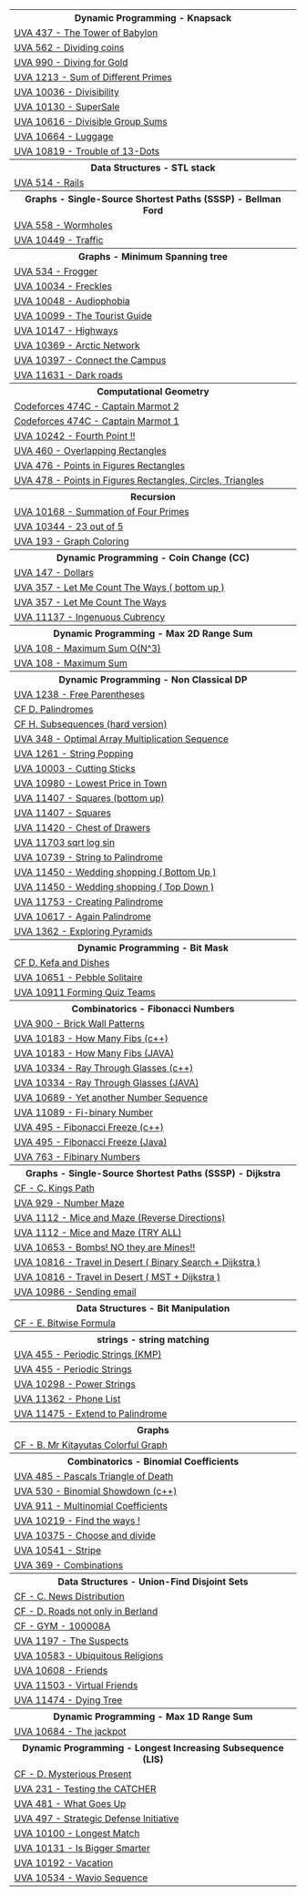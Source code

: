 <html>
<body>
<table><tr>
<th>
Dynamic Programming - Knapsack
</th>
</tr>
<tr>
<td>
<a href="https://github.com/Ehab-Fawzy/Competitive-Programming/blob/master/Solving%20Paradigms/Dynamic%20Programming/Knapsack/UVA%20%20437%20-%20The%20Tower%20of%20Babylon.txt"> UVA  437 - The Tower of Babylon</a>
</td>
</tr>
<tr>
<td>
<a href="https://github.com/Ehab-Fawzy/Competitive-Programming/blob/master/Solving%20Paradigms/Dynamic%20Programming/Knapsack/UVA%20%20562%20-%20Dividing%20coins.txt"> UVA  562 - Dividing coins</a>
</td>
</tr>
<tr>
<td>
<a href="https://github.com/Ehab-Fawzy/Competitive-Programming/blob/master/Solving%20Paradigms/Dynamic%20Programming/Knapsack/UVA%20%20990%20-%20Diving%20for%20Gold.txt"> UVA  990 - Diving for Gold</a>
</td>
</tr>
<tr>
<td>
<a href="https://github.com/Ehab-Fawzy/Competitive-Programming/blob/master/Solving%20Paradigms/Dynamic%20Programming/Knapsack/UVA%20%201213%20-%20Sum%20of%20Different%20Primes.txt"> UVA  1213 - Sum of Different Primes</a>
</td>
</tr>
<tr>
<td>
<a href="https://github.com/Ehab-Fawzy/Competitive-Programming/blob/master/Solving%20Paradigms/Dynamic%20Programming/Knapsack/UVA%20%2010036%20-%20Divisibility.txt"> UVA  10036 - Divisibility</a>
</td>
</tr>
<tr>
<td>
<a href="https://github.com/Ehab-Fawzy/Competitive-Programming/blob/master/Solving%20Paradigms/Dynamic%20Programming/Knapsack/UVA%20%2010130%20-%20SuperSale.txt"> UVA  10130 - SuperSale</a>
</td>
</tr>
<tr>
<td>
<a href="https://github.com/Ehab-Fawzy/Competitive-Programming/blob/master/Solving%20Paradigms/Dynamic%20Programming/Knapsack/UVA%20%2010616%20-%20Divisible%20Group%20Sums.txt"> UVA  10616 - Divisible Group Sums</a>
</td>
</tr>
<tr>
<td>
<a href="https://github.com/Ehab-Fawzy/Competitive-Programming/blob/master/Solving%20Paradigms/Dynamic%20Programming/Knapsack/UVA%20%2010664%20-%20Luggage.txt"> UVA  10664 - Luggage</a>
</td>
</tr>
<tr>
<td>
<a href="https://github.com/Ehab-Fawzy/Competitive-Programming/blob/master/Solving%20Paradigms/Dynamic%20Programming/Knapsack/UVA%20%2010819%20-%20Trouble%20of%2013-Dots.txt"> UVA  10819 - Trouble of 13-Dots</a>
</td>
</tr>
<tr>
<th>
Data Structures - STL stack
</th>
</tr>
<tr>
<td>
<a href="https://github.com/Ehab-Fawzy/Competitive-Programming/blob/master/Data%20Structures/STL%20stack/UVA%20%20514%20-%20Rails.txt"> UVA  514 - Rails</a>
</td>
</tr>
<tr>
<th>
Graphs - Single-Source Shortest Paths (SSSP) -  Bellman Ford
</th>
</tr>
<tr>
<td>
<a href="https://github.com/Ehab-Fawzy/Competitive-Programming/blob/master/Graphs/Single-Source%20Shortest%20Paths%20(SSSP)/On%20Weighted%20Graph%20%5B%20Bellman%20Ford%20%5D/UVA%20%20558%20-%20Wormholes.txt"> UVA  558 - Wormholes</a>
</td>
</tr>
<tr>
<td>
<a href="https://github.com/Ehab-Fawzy/Competitive-Programming/blob/master/Graphs/Single-Source%20Shortest%20Paths%20(SSSP)/On%20Weighted%20Graph%20%5B%20Bellman%20Ford%20%5D/UVA%20%2010449%20-%20Traffic%20.txt"> UVA  10449 - Traffic </a>
</td>
</tr>
<tr>
<th>
Graphs - Minimum Spanning tree
</th>
</tr>
<tr>
<td>
<a href="https://github.com/Ehab-Fawzy/Competitive-Programming/blob/master/Graphs/Minimum%20Spanning%20tree/UVA%20%20534%20-%20Frogger.txt"> UVA  534 - Frogger</a>
</td>
</tr>
<tr>
<td>
<a href="https://github.com/Ehab-Fawzy/Competitive-Programming/blob/master/Graphs/Minimum%20Spanning%20tree/UVA%20%2010034%20-%20Freckles.txt"> UVA  10034 - Freckles</a>
</td>
</tr>
<tr>
<td>
<a href="https://github.com/Ehab-Fawzy/Competitive-Programming/blob/master/Graphs/Minimum%20Spanning%20tree/UVA%20%2010048%20-%20Audiophobia.txt"> UVA  10048 - Audiophobia</a>
</td>
</tr>
<tr>
<td>
<a href="https://github.com/Ehab-Fawzy/Competitive-Programming/blob/master/Graphs/Minimum%20Spanning%20tree/UVA%20%2010099%20-%20The%20Tourist%20Guide.txt"> UVA  10099 - The Tourist Guide</a>
</td>
</tr>
<tr>
<td>
<a href="https://github.com/Ehab-Fawzy/Competitive-Programming/blob/master/Graphs/Minimum%20Spanning%20tree/UVA%20%2010147%20-%20Highways.txt"> UVA  10147 - Highways</a>
</td>
</tr>
<tr>
<td>
<a href="https://github.com/Ehab-Fawzy/Competitive-Programming/blob/master/Graphs/Minimum%20Spanning%20tree/UVA%20%2010369%20-%20Arctic%20Network.txt"> UVA  10369 - Arctic Network</a>
</td>
</tr>
<tr>
<td>
<a href="https://github.com/Ehab-Fawzy/Competitive-Programming/blob/master/Graphs/Minimum%20Spanning%20tree/UVA%20%2010397%20-%20Connect%20the%20Campus.txt"> UVA  10397 - Connect the Campus</a>
</td>
</tr>
<tr>
<td>
<a href="https://github.com/Ehab-Fawzy/Competitive-Programming/blob/master/Graphs/Minimum%20Spanning%20tree/UVA%20%2011631%20-%20Dark%20roads.txt"> UVA  11631 - Dark roads</a>
</td>
</tr>
<tr>
<th>
Computational Geometry
</th>
</tr>
<tr>
<td>
<a href="https://github.com/Ehab-Fawzy/Competitive-Programming/blob/master/Computational%20Geometry/Codeforces%20474C%20-%20Captain%20Marmot%202.cpp"> Codeforces 474C - Captain Marmot 2</a>
</td>
</tr>
<tr>
<td>
<a href="https://github.com/Ehab-Fawzy/Competitive-Programming/blob/master/Computational%20Geometry/Codeforces%20474C%20-%20Captain%20Marmot%201.cpp"> Codeforces 474C - Captain Marmot 1</a>
</td>
</tr>
<tr>
<td>
<a href="https://github.com/Ehab-Fawzy/Competitive-Programming/blob/master/Computational%20Geometry/UVA%2010242%20-%20Fourth%20Point%20!!.cpp"> UVA 10242 - Fourth Point !!</a>
</td>
</tr>
<tr>
<td>
<a href="https://github.com/Ehab-Fawzy/Competitive-Programming/blob/master/Computational%20Geometry/UVA%20460%20-%20Overlapping%20Rectangles.cpp"> UVA 460 - Overlapping Rectangles</a>
</td>
</tr>
<tr>
<td>
<a href="https://github.com/Ehab-Fawzy/Competitive-Programming/blob/master/Computational%20Geometry/UVA%20476%20-%20Points%20in%20Figures%20Rectangles.cpp"> UVA 476 - Points in Figures Rectangles</a>
</td>
</tr>
<tr>
<td>
<a href="https://github.com/Ehab-Fawzy/Competitive-Programming/blob/master/Computational%20Geometry/UVA%20478%20-%20Points%20in%20Figures%20Rectangles%2C%20Circles%2C%20Triangles.cpp"> UVA 478 - Points in Figures Rectangles, Circles, Triangles</a>
</td>
</tr>
<tr>
<th>
Recursion
</th>
</tr>
<tr>
<td>
<a href="https://github.com/Ehab-Fawzy/Competitive-Programming/blob/master/Solving%20Paradigms/Recursion/UVA%20%2010168%20-%20Summation%20of%20Four%20Primes.txt"> UVA  10168 - Summation of Four Primes</a>
</td>
</tr>
<tr>
<td>
<a href="https://github.com/Ehab-Fawzy/Competitive-Programming/blob/master/Solving%20Paradigms/Recursion/UVA%20%2010344%20-%2023%20out%20of%205%20.txt"> UVA  10344 - 23 out of 5 </a>
</td>
</tr>
<tr>
<td>
<a href="https://github.com/Ehab-Fawzy/Competitive-Programming/blob/master/Solving%20Paradigms/Recursion/UVA%20193%20-%20Graph%20Coloring.txt"> UVA 193 - Graph Coloring</a>
</td>
</tr>
<tr>
<th>
Dynamic Programming - Coin Change (CC)
</th>
</tr>
<tr>
<td>
<a href="https://github.com/Ehab-Fawzy/Competitive-Programming/blob/master/Solving%20Paradigms/Dynamic%20Programming/Coin%20Change%20(CC)/UVA%20%20147%20-%20Dollars.txt"> UVA  147 - Dollars</a>
</td>
</tr>
<tr>
<td>
<a href="https://github.com/Ehab-Fawzy/Competitive-Programming/blob/master/Solving%20Paradigms/Dynamic%20Programming/Coin%20Change%20(CC)/UVA%20%20357%20-%20Let%20Me%20Count%20The%20Ways%20(%20bottom%20up%20).txt"> UVA  357 - Let Me Count The Ways ( bottom up )</a>
</td>
</tr>
<tr>
<td>
<a href="https://github.com/Ehab-Fawzy/Competitive-Programming/blob/master/Solving%20Paradigms/Dynamic%20Programming/Coin%20Change%20(CC)/UVA%20%20357%20-%20Let%20Me%20Count%20The%20Ways.txt"> UVA  357 - Let Me Count The Ways</a>
</td>
</tr>
<tr>
<td>
<a href="https://github.com/Ehab-Fawzy/Competitive-Programming/blob/master/Solving%20Paradigms/Dynamic%20Programming/Coin%20Change%20(CC)/UVA%20%2011137%20-%20Ingenuous%20Cubrency.txt"> UVA  11137 - Ingenuous Cubrency</a>
</td>
</tr>
<tr>
<th>
Dynamic Programming - Max 2D Range Sum
</th>
</tr>
<tr>
<td>
<a href="https://github.com/Ehab-Fawzy/Competitive-Programming/blob/master/Solving%20Paradigms/Dynamic%20Programming/Max%202D%20Range%20Sum/UVA%20%20108%20-%20Maximum%20Sum%20O(N%5E3).txt"> UVA  108 - Maximum Sum O(N^3)</a>
</td>
</tr>
<tr>
<td>
<a href="https://github.com/Ehab-Fawzy/Competitive-Programming/blob/master/Solving%20Paradigms/Dynamic%20Programming/Max%202D%20Range%20Sum/UVA%20%20108%20-%20Maximum%20Sum.txt"> UVA  108 - Maximum Sum</a>
</td>
</tr>
<tr>
<th>
Dynamic Programming - Non Classical DP
</th>
</tr>
<tr>
<td>
<a href="https://github.com/Ehab-Fawzy/Competitive-Programming/blob/master/Solving%20Paradigms/Dynamic%20Programming/Non%20Classical%20DP/Advance%20DP/UVA%20%201238%20-%20Free%20Parentheses.txt"> UVA  1238 - Free Parentheses</a>
</td>
</tr>
<tr>
<td>
<a href="https://github.com/Ehab-Fawzy/Competitive-Programming/blob/master/Solving%20Paradigms/Dynamic%20Programming/Non%20Classical%20DP/The%20Easier%20Ones/CF%20%20D.%20Palindromes.txt"> CF  D. Palindromes</a>
</td>
</tr>
<tr>
<td>
<a href="https://github.com/Ehab-Fawzy/Competitive-Programming/blob/master/Solving%20Paradigms/Dynamic%20Programming/Non%20Classical%20DP/The%20Easier%20Ones/CF%20%20H.%20Subsequences%20(hard%20version).txt"> CF  H. Subsequences (hard version)</a>
</td>
</tr>
<tr>
<td>
<a href="https://github.com/Ehab-Fawzy/Competitive-Programming/blob/master/Solving%20Paradigms/Dynamic%20Programming/Non%20Classical%20DP/The%20Easier%20Ones/UVA%20%20348%20-%20Optimal%20Array%20Multiplication%20Sequence.txt"> UVA  348 - Optimal Array Multiplication Sequence</a>
</td>
</tr>
<tr>
<td>
<a href="https://github.com/Ehab-Fawzy/Competitive-Programming/blob/master/Solving%20Paradigms/Dynamic%20Programming/Non%20Classical%20DP/The%20Easier%20Ones/UVA%20%201261%20-%20String%20Popping.txt"> UVA  1261 - String Popping</a>
</td>
</tr>
<tr>
<td>
<a href="https://github.com/Ehab-Fawzy/Competitive-Programming/blob/master/Solving%20Paradigms/Dynamic%20Programming/Non%20Classical%20DP/The%20Easier%20Ones/UVA%20%2010003%20-%20Cutting%20Sticks.txt"> UVA  10003 - Cutting Sticks</a>
</td>
</tr>
<tr>
<td>
<a href="https://github.com/Ehab-Fawzy/Competitive-Programming/blob/master/Solving%20Paradigms/Dynamic%20Programming/Non%20Classical%20DP/The%20Easier%20Ones/UVA%20%2010980%20-%20Lowest%20Price%20in%20Town.txt"> UVA  10980 - Lowest Price in Town</a>
</td>
</tr>
<tr>
<td>
<a href="https://github.com/Ehab-Fawzy/Competitive-Programming/blob/master/Solving%20Paradigms/Dynamic%20Programming/Non%20Classical%20DP/The%20Easier%20Ones/UVA%20%2011407%20-%20Squares%20(bottom%20up).txt"> UVA  11407 - Squares (bottom up)</a>
</td>
</tr>
<tr>
<td>
<a href="https://github.com/Ehab-Fawzy/Competitive-Programming/blob/master/Solving%20Paradigms/Dynamic%20Programming/Non%20Classical%20DP/The%20Easier%20Ones/UVA%20%2011407%20-%20Squares.txt"> UVA  11407 - Squares</a>
</td>
</tr>
<tr>
<td>
<a href="https://github.com/Ehab-Fawzy/Competitive-Programming/blob/master/Solving%20Paradigms/Dynamic%20Programming/Non%20Classical%20DP/The%20Easier%20Ones/UVA%20%2011420%20-%20Chest%20of%20Drawers.txt"> UVA  11420 - Chest of Drawers</a>
</td>
</tr>
<tr>
<td>
<a href="https://github.com/Ehab-Fawzy/Competitive-Programming/blob/master/Solving%20Paradigms/Dynamic%20Programming/Non%20Classical%20DP/The%20Easier%20Ones/UVA%20%2011703%20sqrt%20log%20sin.txt"> UVA  11703 sqrt log sin</a>
</td>
</tr>
<tr>
<td>
<a href="https://github.com/Ehab-Fawzy/Competitive-Programming/blob/master/Solving%20Paradigms/Dynamic%20Programming/Problems%20Solutions/UVA%20%2010739%20-%20String%20to%20Palindrome.txt"> UVA  10739 - String to Palindrome</a>
</td>
</tr>
<tr>
<td>
<a href="https://github.com/Ehab-Fawzy/Competitive-Programming/blob/master/Solving%20Paradigms/Dynamic%20Programming/Problems%20Solutions/UVA%20%2011450%20-%20Wedding%20shopping%20(%20Bottom%20Up%20).txt"> UVA  11450 - Wedding shopping ( Bottom Up )</a>
</td>
</tr>
<tr>
<td>
<a href="https://github.com/Ehab-Fawzy/Competitive-Programming/blob/master/Solving%20Paradigms/Dynamic%20Programming/Problems%20Solutions/UVA%20%2011450%20-%20Wedding%20shopping%20(%20Top%20%20Down%20).txt"> UVA  11450 - Wedding shopping ( Top  Down )</a>
</td>
</tr>
<tr>
<td>
<a href="https://github.com/Ehab-Fawzy/Competitive-Programming/blob/master/Solving%20Paradigms/Dynamic%20Programming/Problems%20Solutions/UVA%20%2011753%20-%20Creating%20Palindrome.txt"> UVA 11753 - Creating Palindrome</a>
</td>
</tr>
<tr>
<td>
<a href="https://github.com/Ehab-Fawzy/Competitive-Programming/blob/master/Solving%20Paradigms/Dynamic%20Programming/Problems%20Solutions/UVA%20%2010617%20-%20Again%20Palindrome.txt"> UVA 10617 - Again Palindrome</a>
</td>
</tr>
<tr>
<td>
<a href="https://github.com/Ehab-Fawzy/Competitive-Programming/blob/master/Solving%20Paradigms/Dynamic%20Programming/Problems%20Solutions/UVA%20%201362%20-%20Exploring%20Pyramids.txt"> UVA 1362 - Exploring Pyramids</a>
</td>
</tr>
<tr>
<th>
Dynamic Programming - Bit Mask
</th>
</tr>
<tr>
<td>
<a href="https://github.com/Ehab-Fawzy/Competitive-Programming/blob/master/Solving%20Paradigms/Dynamic%20Programming/Bit%20Mask/CF%20%20D.%20Kefa%20and%20Dishes.txt"> CF  D. Kefa and Dishes</a>
</td>
</tr>
<tr>
<td>
<a href="https://github.com/Ehab-Fawzy/Competitive-Programming/blob/master/Solving%20Paradigms/Dynamic%20Programming/Bit%20Mask/UVA%20%2010651%20-%20Pebble%20Solitaire.txt"> UVA  10651 - Pebble Solitaire</a>
</td>
</tr>
<tr>
<td>
<a href="https://github.com/Ehab-Fawzy/Competitive-Programming/blob/master/Solving%20Paradigms/Dynamic%20Programming/Bit%20Mask/UVA%20%2010911%20Forming%20Quiz%20Teams.txt"> UVA  10911 Forming Quiz Teams</a>
</td>
</tr>
<tr>
<th>
Combinatorics - Fibonacci Numbers
</th>
</tr>
<tr>
<td>
<a href="https://github.com/Ehab-Fawzy/Competitive-Programming/blob/master/Mathematics/Combinatorics/Fibonacci%20Numbers/UVA%20%20900%20-%20Brick%20Wall%20Patterns.txt"> UVA  900 - Brick Wall Patterns</a>
</td>
</tr>
<tr>
<td>
<a href="https://github.com/Ehab-Fawzy/Competitive-Programming/blob/master/Mathematics/Combinatorics/Fibonacci%20Numbers/UVA%20%2010183%20-%20How%20Many%20Fibs%20(c%2B%2B).txt"> UVA  10183 - How Many Fibs (c++)</a>
</td>
</tr>
<tr>
<td>
<a href="https://github.com/Ehab-Fawzy/Competitive-Programming/blob/master/Mathematics/Combinatorics/Fibonacci%20Numbers/UVA%20%2010334%20-%20Ray%20Through%20Glasses%20(JAVA).txt"> UVA  10183 - How Many Fibs (JAVA)</a>
</td>
</tr>
<tr>
<td>
<a href="https://github.com/Ehab-Fawzy/Competitive-Programming/blob/master/Mathematics/Combinatorics/Fibonacci%20Numbers/UVA%20%2010334%20-%20Ray%20Through%20Glasses%20(c%2B%2B).txt"> UVA  10334 - Ray Through Glasses (c++)</a>
</td>
</tr>
<tr>
<td>
<a href="https://github.com/Ehab-Fawzy/Competitive-Programming/blob/master/Mathematics/Combinatorics/Fibonacci%20Numbers/UVA%20%2010334%20-%20Ray%20Through%20Glasses%20(JAVA).txt"> UVA  10334 - Ray Through Glasses (JAVA)</a>
</td>
</tr>
<tr>
<td>
<a href="https://github.com/Ehab-Fawzy/Competitive-Programming/blob/master/Mathematics/Combinatorics/Fibonacci%20Numbers/UVA%20%2010689%20-%20Yet%20another%20Number%20Sequence.txt"> UVA  10689 - Yet another Number Sequence</a>
</td>
</tr>
<tr>
<td>
<a href="https://github.com/Ehab-Fawzy/Competitive-Programming/blob/master/Mathematics/Combinatorics/Fibonacci%20Numbers/UVA%20%2011089%20-%20Fi-binary%20Number.txt"> UVA  11089 - Fi-binary Number</a>
</td>
</tr>
<tr>
<td>
<a href="https://github.com/Ehab-Fawzy/Competitive-Programming/blob/master/Mathematics/Combinatorics/Fibonacci%20Numbers/UVA%20495%20-%20Fibonacci%20Freeze%20(c%2B%2B).txt"> UVA 495 - Fibonacci Freeze (c++)</a>
</td>
</tr>
<tr>
<td>
<a href="https://github.com/Ehab-Fawzy/Competitive-Programming/blob/master/Mathematics/Combinatorics/Fibonacci%20Numbers/UVA%20495%20-%20Fibonacci%20Freeze%20(Java).txt"> UVA 495 - Fibonacci Freeze (Java)</a>
</td>
</tr>
<tr>
<td>
<a href="https://github.com/Ehab-Fawzy/Competitive-Programming/blob/master/Mathematics/Combinatorics/Fibonacci%20Numbers/UVA%20763%20-%20Fibinary%20Numbers.txt"> UVA 763 - Fibinary Numbers</a>
</td>
</tr>
<tr>
<th>
Graphs - Single-Source Shortest Paths (SSSP) -  Dijkstra
</th>
</tr>
<tr>
<td>
<a href="https://github.com/Ehab-Fawzy/Competitive-Programming/blob/master/Graphs/Single-Source%20Shortest%20Paths%20(SSSP)/On%20Weighted%20Graph%20%5B%20Dijkstra%20%5D/CF%20-%20C.%20Kings%20Path.txt"> CF - C. Kings Path</a>
</td>
</tr>
<tr>
<td>
<a href="https://github.com/Ehab-Fawzy/Competitive-Programming/blob/master/Graphs/Single-Source%20Shortest%20Paths%20(SSSP)/On%20Weighted%20Graph%20%5B%20Dijkstra%20%5D/UVA%20%20929%20-%20Number%20Maze.txt"> UVA  929 - Number Maze</a>
</td>
</tr>
<tr>
<td>
<a href="https://github.com/Ehab-Fawzy/Competitive-Programming/blob/master/Graphs/Single-Source%20Shortest%20Paths%20(SSSP)/On%20Weighted%20Graph%20%5B%20Dijkstra%20%5D/UVA%20%201112%20-%20Mice%20and%20Maze%20(Reverse%20Directions).txt"> UVA  1112 - Mice and Maze (Reverse Directions)</a>
</td>
</tr>
<tr>
<td>
<a href="https://github.com/Ehab-Fawzy/Competitive-Programming/blob/master/Graphs/Single-Source%20Shortest%20Paths%20(SSSP)/On%20Weighted%20Graph%20%5B%20Dijkstra%20%5D/UVA%20%201112%20-%20Mice%20and%20Maze%20(TRY%20ALL).txt"> UVA  1112 - Mice and Maze (TRY ALL)</a>
</td>
</tr>
<tr>
<td>
<a href="https://github.com/Ehab-Fawzy/Competitive-Programming/blob/master/Graphs/Single-Source%20Shortest%20Paths%20(SSSP)/On%20Weighted%20Graph%20%5B%20Dijkstra%20%5D/UVA%20%2010653%20-%20Bombs!%20NO%20they%20are%20Mines!!.txt"> UVA  10653 - Bombs! NO they are Mines!!</a>
</td>
</tr>
<tr>
<td>
<a href="https://github.com/Ehab-Fawzy/Competitive-Programming/blob/master/Graphs/Single-Source%20Shortest%20Paths%20(SSSP)/On%20Weighted%20Graph%20%5B%20Dijkstra%20%5D/UVA%20%2010816%20-%20Travel%20in%20Desert%20(%20Binary%20Search%20%2B%20Dijkstra%20).txt"> UVA  10816 - Travel in Desert ( Binary Search + Dijkstra )</a>
</td>
</tr>
<tr>
<td>
<a href="https://github.com/Ehab-Fawzy/Competitive-Programming/blob/master/Graphs/Single-Source%20Shortest%20Paths%20(SSSP)/On%20Weighted%20Graph%20%5B%20Dijkstra%20%5D/UVA%20%2010816%20-%20Travel%20in%20Desert%20(%20MST%20%2B%20Dijkstra%20).txt"> UVA  10816 - Travel in Desert ( MST + Dijkstra )</a>
</td>
</tr>
<tr>
<td>
<a href="https://github.com/Ehab-Fawzy/Competitive-Programming/blob/master/Graphs/Single-Source%20Shortest%20Paths%20(SSSP)/On%20Weighted%20Graph%20%5B%20Dijkstra%20%5D/UVA%20%2010986%20-%20Sending%20email.txt"> UVA  10986 - Sending email</a>
</td>
</tr>
<tr>
<th>
Data Structures - Bit Manipulation
</th>
</tr>
<tr>
<td>
<a href="https://github.com/Ehab-Fawzy/Competitive-Programming/blob/master/Data%20Structures/Bit%20Manipulation/CF%20-%20E.%20Bitwise%20Formula.txt"> CF - E. Bitwise Formula</a>
</td>
</tr>
<tr>
<th>
strings - string matching
</th>
</tr>
<tr>
<td>
<a href="https://github.com/Ehab-Fawzy/Competitive-Programming/blob/master/string%20process/string%20matching/UVA%20%20455%20-%20Periodic%20Strings%20(KMP).txt"> UVA  455 - Periodic Strings (KMP)</a>
</td>
</tr>
<tr>
<td>
<a href="https://github.com/Ehab-Fawzy/Competitive-Programming/blob/master/string%20process/string%20matching/uva%20%20455%20-%20Periodic%20Strings.txt"> UVA  455 - Periodic Strings</a>
</td>
</tr>
<tr>
<td>
<a href="https://github.com/Ehab-Fawzy/Competitive-Programming/blob/master/string%20process/string%20matching/UVA%20%2010298%20-%20Power%20Strings.txt"> UVA  10298 - Power Strings</a>
</td>
</tr>
<tr>
<td>
<a href="https://github.com/Ehab-Fawzy/Competitive-Programming/blob/master/string%20process/string%20matching/UVA%20%2011362%20-%20Phone%20List.txt"> UVA  11362 - Phone List</a>
</td>
</tr>
<tr>
<td>
<a href="https://github.com/Ehab-Fawzy/Competitive-Programming/blob/master/string%20process/string%20matching/UVA%20%2011475%20-%20Extend%20to%20Palindrome.txt"> UVA  11475 - Extend to Palindrome</a>
</td>
</tr>
<tr>
<th>
Graphs
</th>
</tr>
<tr>
<td>
<a href="https://github.com/Ehab-Fawzy/Competitive-Programming/blob/master/Graphs/Basic%20Algorithms/CF%20-%20%20B.%20Mr%20Kitayutas%20Colorful%20Graph%20.txt"> CF -  B. Mr Kitayutas Colorful Graph </a>
</td>
</tr>
<tr>
<th>
Combinatorics - Binomial Coefficients
</th>
</tr>
<tr>
<td>
<a href="https://github.com/Ehab-Fawzy/Competitive-Programming/blob/master/Mathematics/Combinatorics/Binomial%20Coefficients/UVA%20%20485%20-%20Pascals%20Triangle%20of%20Death.txt"> UVA  485 - Pascals Triangle of Death</a>
</td>
</tr>
<tr>
<td>
<a href="https://github.com/Ehab-Fawzy/Competitive-Programming/blob/master/Mathematics/Combinatorics/Binomial%20Coefficients/UVA%20%20530%20-%20Binomial%20Showdown%20(c%2B%2B).txt"> UVA  530 - Binomial Showdown (c++)</a>
</td>
</tr>
<tr>
<td>
<a href="https://github.com/Ehab-Fawzy/Competitive-Programming/blob/master/Mathematics/Combinatorics/Binomial%20Coefficients/UVA%20%20911%20-%20Multinomial%20Coefficients.txt"> UVA  911 - Multinomial Coefficients</a>
</td>
</tr>
<tr>
<td>
<a href="https://github.com/Ehab-Fawzy/Competitive-Programming/blob/master/Mathematics/Combinatorics/Binomial%20Coefficients/UVA%20%2010219%20-%20Find%20the%20ways%20!.txt"> UVA  10219 - Find the ways !</a>
</td>
</tr>
<tr>
<td>
<a href="https://github.com/Ehab-Fawzy/Competitive-Programming/blob/master/Mathematics/Combinatorics/Binomial%20Coefficients/UVA%20%2010375%20-%20Choose%20and%20divide.txt"> UVA  10375 - Choose and divide</a>
</td>
</tr>
<tr>
<td>
<a href="https://github.com/Ehab-Fawzy/Competitive-Programming/blob/master/Mathematics/Combinatorics/Binomial%20Coefficients/UVA%20%2010541%20-%20Stripe.txt"> UVA  10541 - Stripe</a>
</td>
</tr>
<tr>
<td>
<a href="https://github.com/Ehab-Fawzy/Competitive-Programming/blob/master/Mathematics/Combinatorics/Binomial%20Coefficients/UVA%20369%20-%20Combinations.txt"> UVA 369 - Combinations</a>
</td>
</tr>
<tr>
<th>
Data Structures - Union-Find Disjoint Sets
</th>
</tr>
<tr>
<td>
<a href="https://github.com/Ehab-Fawzy/Competitive-Programming/blob/master/Data%20Structures/Union-Find%20Disjoint%20Sets/CF%20-%20C.%20News%20Distribution%20.txt"> CF - C. News Distribution </a>
</td>
</tr>
<tr>
<td>
<a href="https://github.com/Ehab-Fawzy/Competitive-Programming/blob/master/Data%20Structures/Union-Find%20Disjoint%20Sets/CF%20-%20D.%20Roads%20not%20only%20in%20Berland.txt"> CF - D. Roads not only in Berland</a>
</td>
</tr>
<tr>
<td>
<a href="https://github.com/Ehab-Fawzy/Competitive-Programming/blob/master/Data%20Structures/Union-Find%20Disjoint%20Sets/CF%20-%20GYM%20-%20100008A.txt"> CF - GYM - 100008A</a>
</td>
</tr>
<tr>
<td>
<a href="https://github.com/Ehab-Fawzy/Competitive-Programming/blob/master/Data%20Structures/Union-Find%20Disjoint%20Sets/UVA%20%201197%20-%20The%20Suspects.txt"> UVA  1197 - The Suspects</a>
</td>
</tr>
<tr>
<td>
<a href="https://github.com/Ehab-Fawzy/Competitive-Programming/blob/master/Data%20Structures/Union-Find%20Disjoint%20Sets/UVA%20%2010583%20-%20Ubiquitous%20Religions.txt"> UVA  10583 - Ubiquitous Religions</a>
</td>
</tr>
<tr>
<td>
<a href="https://github.com/Ehab-Fawzy/Competitive-Programming/blob/master/Data%20Structures/Union-Find%20Disjoint%20Sets/UVA%20%2010608%20-%20Friends.txt"> UVA  10608 - Friends</a>
</td>
</tr>
<tr>
<td>
<a href="https://github.com/Ehab-Fawzy/Competitive-Programming/blob/master/Data%20Structures/Union-Find%20Disjoint%20Sets/UVA%20%2011503%20-%20Virtual%20Friends.txt"> UVA  11503 - Virtual Friends</a>
</td>
</tr>
<tr>
<td>
<a href="https://github.com/Ehab-Fawzy/Competitive-Programming/blob/master/Data%20Structures/Union-Find%20Disjoint%20Sets/UVA%2011474%20-%20Dying%20Tree.txt"> UVA 11474 - Dying Tree</a>
</td>
</tr>
<tr>
<th>
Dynamic Programming - Max 1D Range Sum
</th>
</tr>
<tr>
<td>
<a href="https://github.com/Ehab-Fawzy/Competitive-Programming/tree/master/Solving%20Paradigms/Dynamic%20Programming/Max%201D%20Range%20Sum"> UVA  10684 - The jackpot</a>
</td>
</tr>
<tr>
<th>
Dynamic Programming - Longest Increasing Subsequence (LIS)
</th>
</tr>
<tr>
<td>
<a href="https://github.com/Ehab-Fawzy/Competitive-Programming/blob/master/Solving%20Paradigms/Dynamic%20Programming/Longest%20Increasing%20Subsequence%20(LIS)/CF%20-%20D.%20Mysterious%20Present.txt"> CF - D. Mysterious Present</a>
</td>
</tr>
<tr>
<td>
<a href="https://github.com/Ehab-Fawzy/Competitive-Programming/blob/master/Solving%20Paradigms/Dynamic%20Programming/Longest%20Increasing%20Subsequence%20(LIS)/UVA%20%20231%20-%20Testing%20the%20CATCHER.txt"> UVA  231 - Testing the CATCHER</a>
</td>
</tr>
<tr>
<td>
<a href="https://github.com/Ehab-Fawzy/Competitive-Programming/blob/master/Solving%20Paradigms/Dynamic%20Programming/Longest%20Increasing%20Subsequence%20(LIS)/UVA%20%20481%20-%20What%20Goes%20Up.txt"> UVA  481 - What Goes Up</a>
</td>
</tr>
<tr>
<td>
<a href="https://github.com/Ehab-Fawzy/Competitive-Programming/blob/master/Solving%20Paradigms/Dynamic%20Programming/Longest%20Increasing%20Subsequence%20(LIS)/UVA%20%20497%20-%20Strategic%20Defense%20Initiative.txt"> UVA  497 - Strategic Defense Initiative</a>
</td>
</tr>
<tr>
<td>
<a href="https://github.com/Ehab-Fawzy/Competitive-Programming/blob/master/Solving%20Paradigms/Dynamic%20Programming/Longest%20Increasing%20Subsequence%20(LIS)/UVA%20%2010100%20-%20Longest%20Match.txt"> UVA  10100 - Longest Match</a>
</td>
</tr>
<tr>
<td>
<a href="https://github.com/Ehab-Fawzy/Competitive-Programming/blob/master/Solving%20Paradigms/Dynamic%20Programming/Longest%20Increasing%20Subsequence%20(LIS)/UVA%20%2010131%20-%20Is%20Bigger%20Smarter.txt"> UVA  10131 - Is Bigger Smarter</a>
</td>
</tr>
<tr>
<td>
<a href="https://github.com/Ehab-Fawzy/Competitive-Programming/blob/master/Solving%20Paradigms/Dynamic%20Programming/Longest%20Increasing%20Subsequence%20(LIS)/UVA%20%2010192%20-%20Vacation.txt"> UVA  10192 - Vacation</a>
</td>
</tr>
<tr>
<td>
<a href="https://github.com/Ehab-Fawzy/Competitive-Programming/blob/master/Solving%20Paradigms/Dynamic%20Programming/Longest%20Increasing%20Subsequence%20(LIS)/UVA%20%2010534%20-%20Wavio%20Sequence.txt"> UVA  10534 - Wavio Sequence</a>
</td>
</tr>
</table>
</body>
</html>